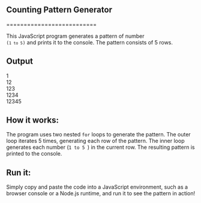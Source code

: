 ## Counting Pattern Generator
==========================

This JavaScript program generates a pattern of number <code> (`1 to 5`)</code> and prints it to the console. The pattern consists of 5 rows.

## Output
1<br>
12<br>
123<br>
1234<br>
12345<br>
## **How it works:**

The program uses two nested `for` loops to generate the pattern. The outer loop iterates 5 times, generating each row of the pattern. The inner loop generates each number (`1 to 5 `) in the current row. The resulting pattern is printed to the console.

## **Run it:**

 Simply copy and paste the code into a JavaScript environment, such as a browser console or a Node.js runtime, and run it to see the pattern in action!  
